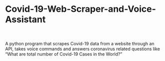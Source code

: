 # Covid-19-Web-Scraper-and-Voice-Assistant </br></br>
A python program that scrapes Covid-19 data from a website through an API, takes voice commands and answers coronavirus related questions like “What are total number of Covid-19 Cases in the World?”

